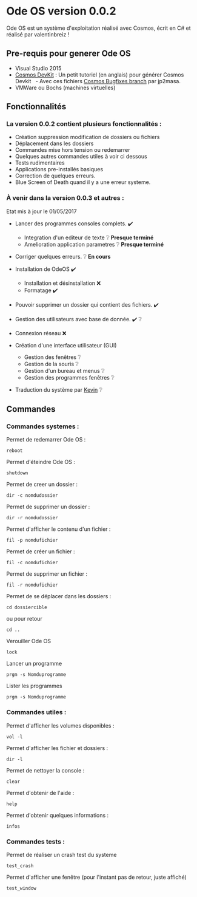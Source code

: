 # Ode OS version 0.0.2

Ode OS est un système d'exploitation réalisé avec Cosmos, écrit en C# et réalisé par valentinbreiz !

## Pre-requis pour generer Ode OS

* Visual Studio 2015
* [Cosmos DevKit](https://github.com/CosmosOS/Cosmos/wiki/Devkit) : Un petit tutoriel (en anglais) pour générer Cosmos Devkit
   - Avec ces fichiers [Cosmos Bugfixes branch](https://github.com/jp2masa/Cosmos/tree/Bugfixes) par jp2masa.
* VMWare ou Bochs (machines virtuelles)


## Fonctionnalités
### La version 0.0.2 contient plusieurs fonctionnalités :
* Création suppression modification de dossiers ou fichiers
* Déplacement dans les dossiers
* Commandes mise hors tension ou redemarrer
* Quelques autres commandes utiles à voir ci dessous
* Tests rudimentaires
* Applications pre-installés basiques
* Correction de quelques erreurs.
* Blue Screen of Death quand il y a une erreur systeme.

### À venir dans la version 0.0.3 et autres :
Etat mis à jour le 01/05/2017

* Lancer des programmes consoles complets.                        :heavy_check_mark:
  - Integration d'un editeur de texte                             :grey_question: **Presque terminé**
  - Amelioration application parametres                           :grey_question: **Presque terminé** 

* Corriger quelques erreurs.                                      :grey_question: **En cours**
* Installation de OdeOS                                           :heavy_check_mark:
  - Installation et désinstallation                               :x:
  - Formatage                                                     :heavy_check_mark:
* Pouvoir supprimer un dossier qui contient des fichiers.         :heavy_check_mark:
* Gestion des utilisateurs avec base de donnée.                   :heavy_check_mark: :grey_question:
* Connexion réseau                                                :x:
* Création d'une interface utilisateur (GUI)
  - Gestion des fenêtres                                          :grey_question:
  - Gestion de la souris                                          :grey_question:
  - Gestion d'un bureau et menus                                  :grey_question:
  - Gestion des programmes fenêtres                               :grey_question:
* Traduction du système par [Kevin](https://github.com/TheCool1James) :grey_question:

## Commandes

### Commandes systemes :

Permet de redemarrer Ode OS :
```
reboot
```
Permet d'éteindre Ode OS :
```
shutdown
```
Permet de creer un dossier :
```
dir -c nomdudossier
```
Permet de supprimer un dossier :
```
dir -r nomdudossier
```
Permet d'afficher le contenu d'un fichier :
```
fil -p nomdufichier
```
Permet de créer un fichier :
```
fil -c nomdufichier
```
Permet de supprimer un fichier :
```
fil -r nomdufichier
```
Permet de se déplacer dans les dossiers :
```
cd dossiercible
```
ou pour retour
```
cd ..
```
Verouiller Ode OS
```
lock
```
Lancer un programme
```
prgm -s Nomduprogramme
```
Lister les programmes
```
prgm -s Nomduprogramme
```
### Commandes utiles :

Permet d'afficher les volumes disponibles :
```
vol -l
```
Permet d'afficher les fichier et dossiers :
```
dir -l
```
Permet de nettoyer la console :
```
clear
```
Permet d'obtenir de l'aide :
```
help
```
Permet d'obtenir quelques informations :
```
infos
```

### Commandes tests :
Permet de réaliser un crash test du systeme
```
test_crash
```
Permet d'afficher une fenêtre (pour l'instant pas de retour, juste affiché)
```
test_window
```
